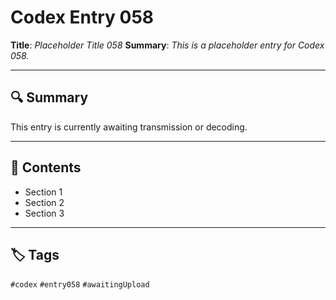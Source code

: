 # Codex Entry 058

**Title**: *Placeholder Title 058*
**Summary**: _This is a placeholder entry for Codex 058._

---

## 🔍 Summary

This entry is currently awaiting transmission or decoding.

---

## 🧠 Contents

- Section 1
- Section 2
- Section 3

---

## 🏷️ Tags

`#codex` `#entry058` `#awaitingUpload`
